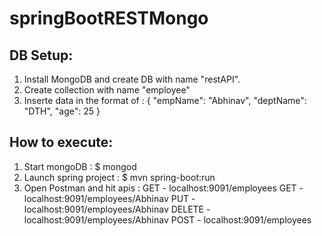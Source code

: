 # springBootRESTMongo

DB Setup:
---------
1. Install MongoDB and create DB with name "restAPI".
2. Create collection with name "employee"
3. Inserte data in the format of : 
  {
    "empName": "Abhinav",
    "deptName": "DTH",
    "age": 25
  }
  
  How to execute:
  ---------------
  1. Start mongoDB : $ mongod
  2. Launch spring project : $ mvn spring-boot:run
  3. Open Postman and hit apis :  GET - localhost:9091/employees
                                  GET - localhost:9091/employees/Abhinav
                                  PUT - localhost:9091/employees/Abhinav
                                  DELETE - localhost:9091/employees/Abhinav
                                  POST - localhost:9091/employees


